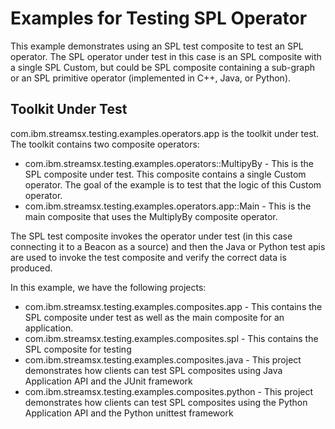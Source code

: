 # Examples for Testing SPL Operator

This example demonstrates using an SPL test composite to test an SPL operator. The SPL operator under test in this case is an SPL composite with a single SPL Custom, but could be SPL composite containing a sub-graph or an SPL primitive operator (implemented in C++, Java, or Python). 

## Toolkit Under Test

com.ibm.streamsx.testing.examples.operators.app is the toolkit under test.  The toolkit contains two composite operators:

* com.ibm.streamsx.testing.examples.operators::MultipyBy - This is the SPL composite under test.  This composite contains a single Custom operator.  The goal of the example is to test that the logic of this Custom operator.  
* com.ibm.streamsx.testing.examples.operators.app::Main - This is the main composite that uses the MultiplyBy composite operator.  


The SPL test composite invokes the operator under test (in this case connecting it to a Beacon as a source) and then the Java or Python test apis are used to invoke the test composite and verify the correct data is produced.

In this example, we have the following projects:

* com.ibm.streamsx.testing.examples.composites.app - This contains the SPL composite under test as well as the main composite for an application.
* com.ibm.streamsx.testing.examples.composites.spl - This contains the SPL composite for testing
* com.ibm.streamsx.testing.examples.composites.java - This project demonstrates how clients can test SPL composites using Java Application API and the JUnit framework
* com.ibm.streamsx.testing.examples.composites.python - This project demonstrates how clients can test SPL composites using the Python Application API and the Python unittest framework
